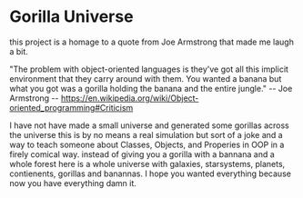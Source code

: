# Gorilla Universe

this project is a homage to a quote from Joe Armstrong that made me laugh a bit. 

"The problem with object-oriented languages is they've got all this implicit environment that they carry around with them. You wanted a banana but what you got was a gorilla holding the banana and the entire jungle." -- Joe Armstrong -- https://en.wikipedia.org/wiki/Object-oriented_programming#Criticism

I have not have made a small universe and generated some gorillas across the universe this is by no means a real simulation but sort of a joke and a way to teach someone about Classes, Objects, and Properies in OOP in a firely comical way. instead of giving you a gorilla with a bannana and a whole forest here is a whole universe with galaxies, starsystems, planets, contienents, gorillas and banannas. I hope you wanted everything because now you have everything damn it.